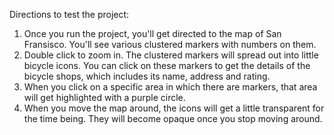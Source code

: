 Directions to test the project:
1. Once you run the project, you'll get directed to the map of San Fransisco. You'll see various clustered markers with numbers on them.
2. Double click to zoom in. The clustered markers will spread out into little bicycle icons. You can click on these markers to get the details of the bicycle shops, which includes its name, address and rating.
3. When you click on a specific area in which there are markers, that area will get highlighted with a purple circle.
4. When you move the map around, the icons will get a little transparent for the time being. They will become opaque once you stop moving around.